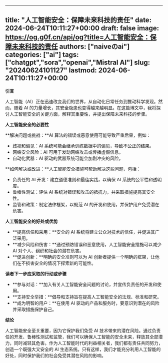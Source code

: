 
---
title: "人工智能安全：保障未来科技的责任"
date: 2024-06-24T10:11:27+00:00
draft: false
image: https://og.g0f.cn/api/og?title=人工智能安全：保障未来科技的责任
authors: ["naiveのai"]
categories: ["ai"]
tags: ["chatgpt","sora","openai","Mistral AI"]
slug: "20240624101127"
lastmod: 2024-06-24T10:11:27+00:00
---
**引言**

人工智能（AI）正在迅速改变我们的世界，从自动化日常任务到推动科学发现。然而，随着 AI 的力量增长，其安全隐患也变得越来越明显。在这篇博文中，我将探讨人工智能安全的关键方面，解释其重要性，并提出保障未来科技的步骤。

**人工智能安全的必要性**

**解决问题或挑战：**AI 算法的错误或恶意使用可能导致严重后果，例如：

* 歧视和偏见：AI 系统可能会继承训练数据中的偏见，导致不公正的结果。
* 网络安全风险：AI 可用于发动网络攻击或传播虚假信息。
* 自动化武器：AI 驱动的武器系统可能会加剧冲突的风险。

**如何解决或改进：**人工智能安全措施可帮助解决这些问题，包括：

* 负责任的 AI 开发：建立道德准则和最佳实践，以确保 AI 系统的公平性和透明度。
* 鲁棒性测试：评估 AI 系统对错误和攻击的抵抗力，并采取措施提高其安全性。
* 监管和政策：制定法律框架，以规范 AI 的开发和使用，并保护用户免受潜在危害。

**人工智能安全的好处或优势**

* **提高信任和采用：**安全的 AI 系统将建立公众对技术的信任，并促进其广泛采用。
* **减少风险和伤害：**通过预防错误和恶意使用，人工智能安全措施可以减少 AI 对个人、组织和社会的潜在危害。
* **促进创新：**明确的安全准则可以为 AI 创新者提供一个明确的框架，让他们在不损害安全的情况下探索新的可能性。

**读者下一步应采取的行动或步骤**

* **参与对话：**加入有关人工智能安全问题的讨论，并宣传负责任的开发和使用。
* **支持安全举措：**倡导和支持旨在提高人工智能安全的法规、标准和研究。
* **成为明智的用户：**在使用 AI 驱动的产品和服务时，要意识到潜在的风险并采取措施保护自己。

**结论**

人工智能安全至关重要，因为它保护我们免受 AI 技术带来的潜在风险。通过负责任的开发、鲁棒性测试和监管，我们可以确保人工智能的安全未来，释放其全部潜力，同时减轻其危害。作为人工智能时代的利益相关者，我们都有责任共同努力，创造一个既强大又安全的 AI 生态系统。只有这样，我们才能充分利用人工智能的好处，同时保护我们的社会免受其潜在风险的影响。